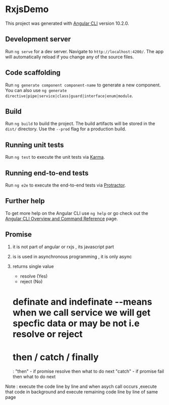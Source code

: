 # RxjsDemo

This project was generated with [Angular CLI](https://github.com/angular/angular-cli) version 10.2.0.

## Development server

Run `ng serve` for a dev server. Navigate to `http://localhost:4200/`. The app will automatically reload if you change any of the source files.

## Code scaffolding

Run `ng generate component component-name` to generate a new component. You can also use `ng generate directive|pipe|service|class|guard|interface|enum|module`.

## Build

Run `ng build` to build the project. The build artifacts will be stored in the `dist/` directory. Use the `--prod` flag for a production build.

## Running unit tests

Run `ng test` to execute the unit tests via [Karma](https://karma-runner.github.io).

## Running end-to-end tests

Run `ng e2e` to execute the end-to-end tests via [Protractor](http://www.protractortest.org/).

## Further help

To get more help on the Angular CLI use `ng help` or go check out the [Angular CLI Overview and Command Reference](https://angular.io/cli) page.


## Promise

  1. it is not part of angular or rxjs , its javascript part
  2. is is used in asynchronous programming , it is only async
  3. returns single value 
	 - resolve (Yes)
	 - reject (No)
	 
	 # definate and indefinate --means when we call service we will get specfic data or may be not i.e resolve or reject 
	 # then / catch / finally 
	  : "then" - if promise resolve then what to do next 
	    "catch" - if promise fail then what to do next 

Note : execute the code line by line and when asych call occurs ,execute that code in background and execute remaining code line by line of   same page 	
